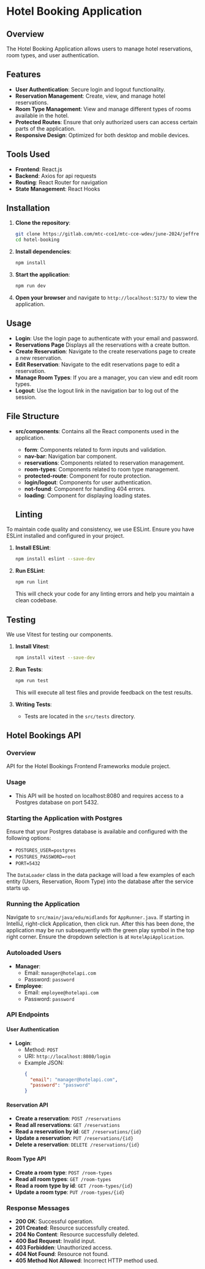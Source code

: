 # Hotel Booking Application

## Overview

The Hotel Booking Application allows users to manage hotel reservations, room types, and user authentication.

## Features

- **User Authentication**: Secure login and logout functionality.
- **Reservation Management**: Create, view, and manage hotel reservations.
- **Room Type Management**: View and manage different types of rooms available in the hotel.
- **Protected Routes**: Ensure that only authorized users can access certain parts of the application.
- **Responsive Design**: Optimized for both desktop and mobile devices.

## Tools Used

- **Frontend**: React.js
- **Backend**: Axios for api requests
- **Routing**: React Router for navigation
- **State Management**: React Hooks

## Installation

1. **Clone the repository**:

   ```bash
   git clone https://gitlab.com/mtc-cce1/mtc-cce-wdev/june-2024/jeffrey-valdez-dipre/hotel-booking
   cd hotel-booking
   ```

2. **Install dependencies**:

   ```bash
   npm install
   ```

3. **Start the application**:

   ```bash
   npm run dev
   ```

4. **Open your browser** and navigate to `http://localhost:5173/` to view the application.

## Usage

- **Login**: Use the login page to authenticate with your email and password.
- **Reservations Page** Displays all the reservations with a create button.
- **Create Reservation**: Navigate to the create reservations page to create a new reservation.
- **Edit Reservation**: Navigate to the edit reservations page to edit a reservation.
- **Manage Room Types**: If you are a manager, you can view and edit room types.
- **Logout**: Use the logout link in the navigation bar to log out of the session.

## File Structure

- **src/components**: Contains all the React components used in the application.

  - **form**: Components related to form inputs and validation.
  - **nav-bar**: Navigation bar component.
  - **reservations**: Components related to reservation management.
  - **room-types**: Components related to room type management.
  - **protected-route**: Component for route protection.
  - **login/logout**: Components for user authentication.
  - **not-found**: Component for handling 404 errors.
  - **loading**: Component for displaying loading states.

  ## Linting

To maintain code quality and consistency, we use ESLint. Ensure you have ESLint installed and configured in your project.

1. **Install ESLint**:

   ```bash
   npm install eslint --save-dev
   ```

2. **Run ESLint**:

   ```bash
   npm run lint
   ```

   This will check your code for any linting errors and help you maintain a clean codebase.

## Testing

We use Vitest for testing our components.

1. **Install Vitest**:

   ```bash
   npm install vitest --save-dev
   ```

2. **Run Tests**:

   ```bash
   npm run test
   ```

   This will execute all test files and provide feedback on the test results.

3. **Writing Tests**:

   - Tests are located in the `src/tests` directory.

## Hotel Bookings API

### Overview

API for the Hotel Bookings Frontend Frameworks module project.

### Usage

- This API will be hosted on localhost:8080 and requires access to a Postgres database on port 5432.

### Starting the Application with Postgres

Ensure that your Postgres database is available and configured with the following options:

- `POSTGRES_USER=postgres`
- `POSTGRES_PASSWORD=root`
- `PORT=5432`

The `DataLoader` class in the data package will load a few examples of each entity (Users, Reservation, Room Type) into the database after the service starts up.

### Running the Application

Navigate to `src/main/java/edu/midlands` for `AppRunner.java`. If starting in IntelliJ, right-click Application, then click run. After this has been done, the application may be run subsequently with the green play symbol in the top right corner. Ensure the dropdown selection is at `HotelApiApplication`.

### Autoloaded Users

- **Manager**:
  - Email: `manager@hotelapi.com`
  - Password: `password`
- **Employee**:
  - Email: `employee@hotelapi.com`
  - Password: `password`

### API Endpoints

#### User Authentication

- **Login**:
  - Method: `POST`
  - URI: `http://localhost:8080/login`
  - Example JSON:
    ```json
    {
      "email": "manager@hotelapi.com",
      "password": "password"
    }
    ```

#### Reservation API

- **Create a reservation**: `POST /reservations`
- **Read all reservations**: `GET /reservations`
- **Read a reservation by id**: `GET /reservations/{id}`
- **Update a reservation**: `PUT /reservations/{id}`
- **Delete a reservation**: `DELETE /reservations/{id}`

#### Room Type API

- **Create a room type**: `POST /room-types`
- **Read all room types**: `GET /room-types`
- **Read a room type by id**: `GET /room-types/{id}`
- **Update a room type**: `PUT /room-types/{id}`

### Response Messages

- **200 OK**: Successful operation.
- **201 Created**: Resource successfully created.
- **204 No Content**: Resource successfully deleted.
- **400 Bad Request**: Invalid input.
- **403 Forbidden**: Unauthorized access.
- **404 Not Found**: Resource not found.
- **405 Method Not Allowed**: Incorrect HTTP method used.

